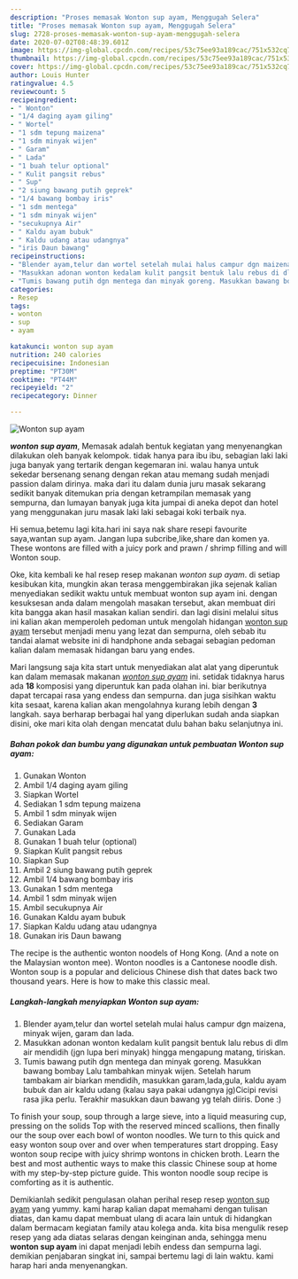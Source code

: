 ```yaml
---
description: "Proses memasak Wonton sup ayam, Menggugah Selera"
title: "Proses memasak Wonton sup ayam, Menggugah Selera"
slug: 2728-proses-memasak-wonton-sup-ayam-menggugah-selera
date: 2020-07-02T08:48:39.601Z
image: https://img-global.cpcdn.com/recipes/53c75ee93a189cac/751x532cq70/wonton-sup-ayam-foto-resep-utama.jpg
thumbnail: https://img-global.cpcdn.com/recipes/53c75ee93a189cac/751x532cq70/wonton-sup-ayam-foto-resep-utama.jpg
cover: https://img-global.cpcdn.com/recipes/53c75ee93a189cac/751x532cq70/wonton-sup-ayam-foto-resep-utama.jpg
author: Louis Hunter
ratingvalue: 4.5
reviewcount: 5
recipeingredient:
- " Wonton"
- "1/4 daging ayam giling"
- " Wortel"
- "1 sdm tepung maizena"
- "1 sdm minyak wijen"
- " Garam"
- " Lada"
- "1 buah telur optional"
- " Kulit pangsit rebus"
- " Sup"
- "2 siung bawang putih geprek"
- "1/4 bawang bombay iris"
- "1 sdm mentega"
- "1 sdm minyak wijen"
- "secukupnya Air"
- " Kaldu ayam bubuk"
- " Kaldu udang atau udangnya"
- "iris Daun bawang"
recipeinstructions:
- "Blender ayam,telur dan wortel setelah mulai halus campur dgn maizena, minyak wijen, garam dan lada."
- "Masukkan adonan wonton kedalam kulit pangsit bentuk lalu rebus di dlm air mendidih (jgn lupa beri minyak) hingga mengapung matang, tiriskan."
- "Tumis bawang putih dgn mentega dan minyak goreng. Masukkan bawang bombay Lalu tambahkan minyak wijen. Setelah harum tambakam air biarkan mendidih, masukkan garam,lada,gula, kaldu ayam bubuk dan air kaldu udang (kalau saya pakai udangnya jg)Cicipi revisi rasa jika perlu. Terakhir masukkan daun bawang yg telah diiris. Done :)"
categories:
- Resep
tags:
- wonton
- sup
- ayam

katakunci: wonton sup ayam 
nutrition: 240 calories
recipecuisine: Indonesian
preptime: "PT30M"
cooktime: "PT44M"
recipeyield: "2"
recipecategory: Dinner

---
```



![Wonton sup ayam](https://img-global.cpcdn.com/recipes/53c75ee93a189cac/751x532cq70/wonton-sup-ayam-foto-resep-utama.jpg)

<b><i>wonton sup ayam</i></b>, Memasak adalah bentuk kegiatan yang menyenangkan dilakukan oleh banyak kelompok. tidak hanya para ibu ibu, sebagian laki laki juga banyak yang tertarik dengan kegemaran ini. walau hanya untuk sekedar bersenang senang dengan rekan atau memang sudah menjadi passion dalam dirinya. maka dari itu dalam dunia juru masak sekarang sedikit banyak ditemukan pria dengan ketrampilan memasak yang sempurna, dan lumayan banyak juga kita jumpai di aneka depot dan hotel yang menggunakan juru masak laki laki sebagai koki terbaik nya.

Hi semua,betemu lagi kita.hari ini saya nak share resepi favourite saya,wantan sup ayam. Jangan lupa subcribe,like,share dan komen ya. These wontons are filled with a juicy pork and prawn / shrimp filling and will Wonton soup.

Oke, kita kembali ke hal resep resep makanan <i>wonton sup ayam</i>. di setiap kesibukan kita, mungkin akan terasa menggembirakan jika sejenak kalian menyediakan sedikit waktu untuk membuat wonton sup ayam ini. dengan kesuksesan anda dalam mengolah masakan tersebut, akan membuat diri kita bangga akan hasil masakan kalian sendiri. dan lagi disini melalui situs ini kalian akan memperoleh pedoman untuk mengolah hidangan <u>wonton sup ayam</u> tersebut menjadi menu yang lezat dan sempurna, oleh sebab itu tandai alamat website ini di handphone anda sebagai sebagian pedoman kalian dalam memasak hidangan baru yang endes.


Mari langsung saja kita start untuk menyediakan alat alat yang diperuntuk kan dalam memasak makanan <u><i>wonton sup ayam</i></u> ini. setidak tidaknya harus ada <b>18</b> komposisi yang diperuntuk kan pada olahan ini. biar berikutnya dapat tercapai rasa yang endess dan sempurna. dan juga sisihkan waktu kita sesaat, karena kalian akan mengolahnya kurang lebih dengan <b>3</b> langkah. saya berharap berbagai hal yang diperlukan sudah anda siapkan disini, oke mari kita olah dengan mencatat dulu bahan baku selanjutnya ini.

<!--inarticleads1-->

##### Bahan pokok dan bumbu yang digunakan untuk pembuatan Wonton sup ayam:

1. Gunakan  Wonton
1. Ambil 1/4 daging ayam giling
1. Siapkan  Wortel
1. Sediakan 1 sdm tepung maizena
1. Ambil 1 sdm minyak wijen
1. Sediakan  Garam
1. Gunakan  Lada
1. Gunakan 1 buah telur (optional)
1. Siapkan  Kulit pangsit rebus
1. Siapkan  Sup
1. Ambil 2 siung bawang putih geprek
1. Ambil 1/4 bawang bombay iris
1. Gunakan 1 sdm mentega
1. Ambil 1 sdm minyak wijen
1. Ambil secukupnya Air
1. Gunakan  Kaldu ayam bubuk
1. Siapkan  Kaldu udang atau udangnya
1. Gunakan iris Daun bawang


The recipe is the authentic wonton noodels of Hong Kong. (And a note on the Malaysian wonton mee). Wonton noodles is a Cantonese noodle dish. Wonton soup is a popular and delicious Chinese dish that dates back two thousand years. Here is how to make this classic meal. 

<!--inarticleads2-->

##### Langkah-langkah menyiapkan Wonton sup ayam:

1. Blender ayam,telur dan wortel setelah mulai halus campur dgn maizena, minyak wijen, garam dan lada.
1. Masukkan adonan wonton kedalam kulit pangsit bentuk lalu rebus di dlm air mendidih (jgn lupa beri minyak) hingga mengapung matang, tiriskan.
1. Tumis bawang putih dgn mentega dan minyak goreng. Masukkan bawang bombay Lalu tambahkan minyak wijen. Setelah harum tambakam air biarkan mendidih, masukkan garam,lada,gula, kaldu ayam bubuk dan air kaldu udang (kalau saya pakai udangnya jg)Cicipi revisi rasa jika perlu. Terakhir masukkan daun bawang yg telah diiris. Done :)


To finish your soup, soup through a large sieve, into a liquid measuring cup, pressing on the solids Top with the reserved minced scallions, then finally our the soup over each bowl of wonton noodles. We turn to this quick and easy wonton soup over and over when temperatures start dropping. Easy wonton soup recipe with juicy shrimp wontons in chicken broth. Learn the best and most authentic ways to make this classic Chinese soup at home with my step-by-step picture guide. This wonton noodle soup recipe is comforting as it is authentic. 

Demikianlah sedikit pengulasan olahan perihal resep resep <u>wonton sup ayam</u> yang yummy. kami harap kalian dapat memahami dengan tulisan diatas, dan kamu dapat membuat ulang di acara lain untuk di hidangkan dalam bermacam kegiatan family atau kolega anda. kita bisa mengulik resep resep yang ada diatas selaras dengan keinginan anda, sehingga menu <b>wonton sup ayam</b> ini dapat menjadi lebih endess dan sempurna lagi. demikian penjabaran singkat ini, sampai bertemu lagi di lain waktu. kami harap hari anda menyenangkan.
